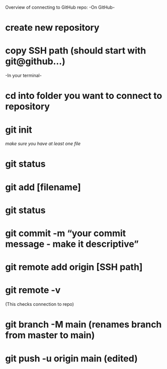 Overview of connecting to GitHub repo:
-On GitHub-
# create new repository
# copy SSH path (should start with git@github…)
-In your terminal-
# cd into folder you want to connect to repository
# git init
*make sure you have at least one file*
# git status
# git add [filename]
# git status
# git commit -m “your commit message - make it descriptive”
# git remote add origin [SSH path]
# git remote -v 
(This checks connection to repo)
# git branch -M main (renames branch from master to main)
# git push -u origin main (edited) 